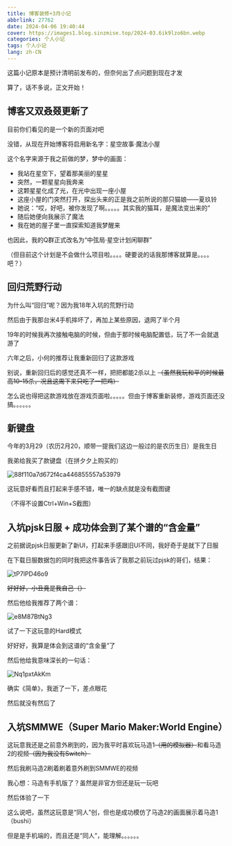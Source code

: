 ```yaml
---
title: 博客装修+3月小记
abbrlink: 27762
date: 2024-04-06 19:40:44
cover: https://images1.blog.sinzmise.top/2024-03.6ik9lzo6bn.webp
categories: 个人小记
tags: 个人小记
lang: zh-CN
---
```

这篇小记原本是预计清明前发布的，但奈何出了点问题到现在才发

算了，话不多说，正文开始！

## 博客又双叒叕更新了
目前你们看见的是一个新的页面对吧

没错，从现在开始博客将启用新名字：星空故事·魔法小屋

这个名字来源于我之前做的梦，梦中的画面：

- 我站在星空下，望着那美丽的星星
- 突然，一颗星星向我奔来
- 这颗星星化成了光，在光中出现一座小屋
- 这座小屋的门突然打开，探出头来的正是我之前所说的那只猫娘——夏玖铃
- 她说：“哎，好吧，被你发现了啊。。。。。其实我的猫耳，是魔法变出来的”
- 随后她便向我展示了魔法
- 我在她的屋子里一直探索知道我梦醒来

也因此，我的Q群正式改名为“中弦局·星空计划闲聊群”

（但目前这个计划是不会做什么项目啦。。。。硬要说的话我那博客就算是。。。。吧？）

## 回归荒野行动
为什么叫“回归”呢？因为我18年入坑的荒野行动

然后由于我那台米4手机摔坏了，再加上某些原因，退网了半个月

19年的时候我再次接触电脑的时候，但由于那时候电脑配置低，玩了不一会就退游了

六年之后，小何的推荐让我重新回归了这款游戏

别说，重新回归后的感觉还真不一样，把把都能2杀以上 ~~（虽然我玩和平的时候最高10-15杀，况且这周下来只吃了一把鸡）~~

怎么说也得把这款游戏放在游戏页面啦。。。。。但由于博客重新装修，游戏页面还没搞。。。。。。

## 新键盘
今年的3月29（农历2月20，顺带一提我们这边一般过的是农历生日）是我生日

我弟给我买了款键盘（在拼夕夕上购买的）

![88f110a7d672f4ca446855557a53979](https://images1.blog.sinzmise.top/88f110a7d672f4ca446855557a53979.b8oh9gxf9.webp)

这玩意好看而且打起来手感不错，唯一的缺点就是没有截图键

（不得不设置Ctrl+Win+S截图）

## 入坑pjsk日服 + 成功体会到了某个谱的“含金量”
之前据说pjsk日服更新了新UI，打起来手感跟旧UI不同，我好奇于是就下了日服

在下载日服数据包的同时我把这件事告诉了我那之前玩过pjsk的哥们，结果：

![tP7lPD46o9](https://images1.blog.sinzmise.top/tP7lPD46o9.3d4kihor57.webp)

~~好好好，小丑竟是我自己（）~~



然后他给我推荐了两个谱：

![e8M87BtNg3](https://images1.blog.sinzmise.top/e8M87BtNg3.4qr3mj11ks.webp)

试了一下这玩意的Hard模式

好好好，我算是体会到这谱的“含金量”了



然后他给我意味深长的一句话：

![Nq1pxtAkKm](https://images1.blog.sinzmise.top/Nq1pxtAkKm.64dmqkek97.webp)

确实《简单》，我逝了一下，差点眼花



然后就没有然后了

## 入坑SMMWE（Super Mario Maker:World Engine）
这玩意我还是之前意外刷到的，因为我平时喜欢玩马造1~~（用的模拟器）~~和看马造2的视频~~（因为我没有Switch）~~

然后我刷马造2刷着刷着意外刷到SMMWE的视频

我心想：马造有手机版了？虽然是非官方但还是玩一玩吧



然后体验了一下

这么说吧，虽然这玩意是“同人”创，但也是成功模仿了马造2的画面展示着马造1（bushi）

但是是手机端的，而且还是“同人”，能理解。。。。。。